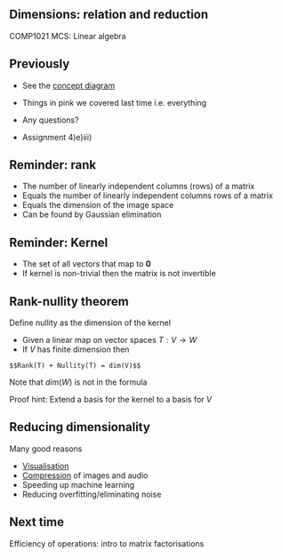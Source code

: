 <!-- .slide: data-background="#6A246D" -->

## Dimensions: relation and reduction

COMP1021 MCS: Linear algebra


<!-- .slide: class="fragmented-lists" -->

## Previously

- See the [concept diagram](https://github.com/stevenaeola/linalg_lectures/blob/a2f55831993da5e52848b86e57f004452bff43f4/concepts.mmd)

- Things in pink we covered last time i.e. everything

- Any questions?

- Assignment 4)e)iii)


<!-- .slide: class="fragmented-lists" -->

## Reminder: rank

- The number of linearly independent columns (rows) of a matrix
- Equals the number of linearly independent columns rows of a matrix
- Equals the dimension of the image space
- Can be found by Gaussian elimination


<!-- .slide: class="fragmented-lists" -->

## Reminder: Kernel

- The set of all vectors that map to $\mathbf{0}$
- If kernel is non-trivial then the matrix is not invertible


## Rank-nullity theorem

Define nullity as the dimension of the kernel
- Given a linear map on vector spaces $T:V \rightarrow W$
- If $V$ has finite dimension then

`$$Rank(T) + Nullity(T) = dim(V)$$`

Note that $dim(W)$ is not in the formula

Proof hint: Extend a basis for the kernel to a basis for $V$


<!-- .slide: class="fragmented-lists" -->

## Reducing dimensionality

Many good reasons

- [Visualisation](https://towardsdatascience.com/dimensionality-reduction-for-data-visualization-pca-vs-tsne-vs-umap-be4aa7b1cb29)
- [Compression](https://towardsdatascience.com/image-compression-using-principal-component-analysis-pca-253f26740a9f) of images and audio
- Speeding up machine learning
- Reducing overfitting/eliminating noise

<!-- .slide: data-background="#a5c8d0" -->

## Next time

Efficiency of operations: intro to matrix factorisations